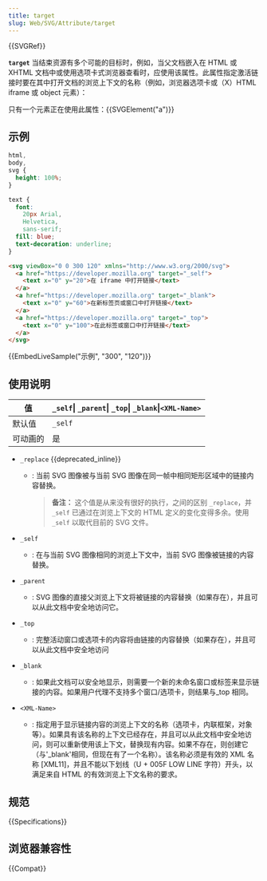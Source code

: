 ```yaml
---
title: target
slug: Web/SVG/Attribute/target
---
```


{{SVGRef}}

**`target`** 当结束资源有多个可能的目标时，例如，当父文档嵌入在 HTML 或 XHTML 文档中或使用选项卡式浏览器查看时，应使用该属性。此属性指定激活链接时要在其中打开文档的浏览上下文的名称（例如，浏览器选项卡或（X）HTML iframe 或 object 元素）：

只有一个元素正在使用此属性：{{SVGElement("a")}}

## 示例

```css hidden
html,
body,
svg {
  height: 100%;
}

text {
  font:
    20px Arial,
    Helvetica,
    sans-serif;
  fill: blue;
  text-decoration: underline;
}
```

```html
<svg viewBox="0 0 300 120" xmlns="http://www.w3.org/2000/svg">
  <a href="https://developer.mozilla.org" target="_self">
    <text x="0" y="20">在 iframe 中打开链接</text>
  </a>
  <a href="https://developer.mozilla.org" target="_blank">
    <text x="0" y="60">在新标签页或窗口中打开链接</text>
  </a>
  <a href="https://developer.mozilla.org" target="_top">
    <text x="0" y="100">在此标签或窗口中打开链接</text>
  </a>
</svg>
```

{{EmbedLiveSample("示例", "300", "120")}}

## 使用说明

| 值       | `_self`\| `_parent`\| `_top`\| `_blank`\|`<XML-Name>` |
| -------- | ----------------------------------------------------- |
| 默认值   | `_self`                                               |
| 可动画的 | 是                                                    |

- `_replace` {{deprecated_inline}}

  - : 当前 SVG 图像被与当前 SVG 图像在同一帧中相同矩形区域中的链接内容替换。

    > **备注：** 这个值是从来没有很好的执行，之间的区别 `_replace`，并 `_self` 已通过在浏览上下文的 HTML 定义的变化变得多余。使用 `_self` 以取代目前的 SVG 文件。

- `_self`
  - : 在与当前 SVG 图像相同的浏览上下文中，当前 SVG 图像被链接的内容替换。
- `_parent`
  - : SVG 图像的直接父浏览上下文将被链接的内容替换（如果存在），并且可以从此文档中安全地访问它。
- `_top`
  - : 完整活动窗口或选项卡的内容将由链接的内容替换（如果存在），并且可以从此文档中安全地访问
- `_blank`
  - : 如果此文档可以安全地显示，则需要一个新的未命名窗口或标签来显示链接的内容。如果用户代理不支持多个窗口/选项卡，则结果与\_top 相同。
- `<XML-Name>`
  - : 指定用于显示链接内容的浏览上下文的名称（选项卡，内联框架，对象等）。如果具有该名称的上下文已经存在，并且可以从此文档中安全地访问，则可以重新使用该上下文，替换现有内容。如果不存在，则创建它（与'\_blank'相同，但现在有了一个名称）。该名称必须是有效的 XML 名称 \[XML11]，并且不能以下划线（U + 005F LOW LINE 字符）开头，以满足来自 HTML 的有效浏览上下文名称的要求。

## 规范

{{Specifications}}

## 浏览器兼容性

{{Compat}}
